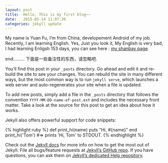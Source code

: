 ```yaml
---
layout: post
title:  Hello, This is my first blog~~
date:   2015-05-14 11:07:36
categories: jekyll update
---
```

My name is Yuan Fu, I’m from China, developement Android of my job. Recently, I am learning English. Yes, Just you look it, My English is very bad, I had learning Enligsh 153 days, you can see here : [my shanbay page][shanbay].

end………
下面是一些备注性的东西，请忽略吧.

You’ll find this post in your `_posts` directory. Go ahead and edit it and re-build the site to see your changes. You can rebuild the site in many different ways, but the most common way is to run `jekyll serve`, which launches a web server and auto-regenerates your site when a file is updated.

To add new posts, simply add a file in the `_posts` directory that follows the convention `YYYY-MM-DD-name-of-post.ext` and includes the necessary front matter. Take a look at the source for this post to get an idea about how it works.

Jekyll also offers powerful support for code snippets:

{% highlight ruby %}
def print_hi(name)
  puts "Hi, #{name}"
end
print_hi('Tom')
#=> prints 'Hi, Tom' to STDOUT.
{% endhighlight %}

Check out the [Jekyll docs][jekyll] for more info on how to get the most out of Jekyll. File all bugs/feature requests at [Jekyll’s GitHub repo][jekyll-gh]. If you have questions, you can ask them on [Jekyll’s dedicated Help repository][jekyll-help].

[jekyll]:      http://jekyllrb.com
[jekyll-gh]:   https://github.com/jekyll/jekyll
[jekyll-help]: https://github.com/jekyll/jekyll-help
[shanbay]:     http://www.shanbay.com/bdc/review/progress/12563734 
